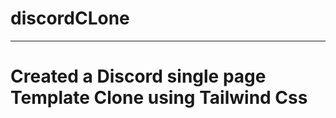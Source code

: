 # discordCLone
-----------------------------------------------------------------------------
# Created a Discord single page Template Clone using Tailwind Css
